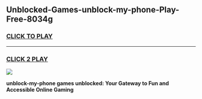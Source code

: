 
## Unblocked-Games-unblock-my-phone-Play-Free-8034g
<h3>
<a href="https://premium76.site?title=unblock-my-phone&ref=18A1">CLICK TO PLAY</a></h3>
<hr>

<h3>
<a href="https://premium76.site?title=unblock-my-phone&ref=18A1">CLICK 2 PLAY</a>
  
</h3>

<a href="https://premium76.site?title=unblock-my-phone&ref=18A1"><img src="https://clearcache.store/games.png"></a>


**unblock-my-phone games unblocked: Your Gateway to Fun and Accessible Online Gaming**
